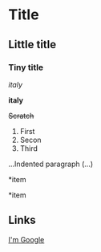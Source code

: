 # Title
## Little title
### Tiny title
*italy*

**italy**

~~Scratch~~
1. First
2. Secon 
3. Third

...Indented paragraph (...)

*item

*item

## Links
[I'm Google](https://www.google.com)

[logo]: DSC05079.jpg "Logo Title Text 2"
